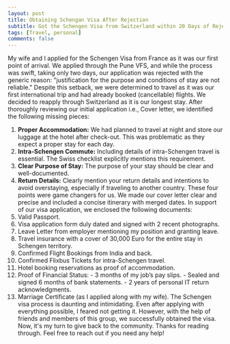 ```yaml
---
layout: post
title: Obtaining Schengan Visa After Rejection
subtitle: Got the Schengen Visa from Switzerland within 20 Days of Rejection by France
tags: [Travel, personal]
comments: false
---
```




My wife and I applied for the Schengen Visa from France as it was our first point of arrival. We applied through the Pune VFS, and while the process was swift, taking only two days, our application was rejected with the generic reason: "justification for the purpose and conditions of stay are not reliable." Despite this setback, we were determined to travel as it was our first international trip and had already booked (cancellable) flights.
We decided to reapply through Switzerland as it is our longest stay. After thoroughly reviewing our initial application i.e., Cover letter, we identified the following missing pieces:
1. **Proper Accommodation:** We had planned to travel at night and store our luggage at the hotel after check-out. This was problematic as they expect a proper stay for each day.
2. **Intra-Schengen Commute:** Including details of intra-Schengen travel is essential. The Swiss checklist explicitly mentions this requirement.
3. **Clear Purpose of Stay:** The purpose of your stay should be clear and well-documented.
4. **Return Details:** Clearly mention your return details and intentions to avoid overstaying, especially if traveling to another country.
These four points were game changers for us. We made our cover letter clear and precise and included a concise itinerary with merged dates.
In support of our visa application, we enclosed the following documents:
1. Valid Passport.
2. Visa application form duly dated and signed with 2 recent photographs.
3. Leave Letter from employer mentioning my position and granting leave.
4. Travel insurance with a cover of 30,000 Euro for the entire stay in Schengen territory.
5. Confirmed Flight Bookings from India and back.
6. Confirmed Flixbus Tickets for intra-Schengen travel.
7. Hotel booking reservations as proof of accommodation.
8. Proof of Financial Status:   - 3 months of my job’s pay slips.   - Sealed and signed 6 months of bank statements.   - 2 years of personal IT return acknowledgments.
9. Marriage Certificate (as I applied along with my wife).
The Schengen visa process is daunting and intimidating. Even after applying with everything possible, I feared not getting it. However, with the help of friends and members of this group, we successfully obtained the visa. Now, it's my turn to give back to the community.
Thanks for reading through. Feel free to reach out if you need any help!
